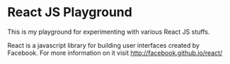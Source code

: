 # React JS Playground

This is my playground for experimenting with various React JS stuffs.

React is a javascript library for building user interfaces created by Facebook.
For more information on it visit http://facebook.github.io/react/
